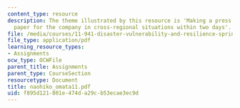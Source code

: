 ```yaml
---
content_type: resource
description: The theme illustrated by this resource is 'Making a press conference
  paper for the company in cross-regional situations within two days'.
file: /media/courses/11-941-disaster-vulnerability-and-resilience-spring-2005/f895d121801e474da29cb53ecae3ec9d_naohiko_omata11.pdf
file_type: application/pdf
learning_resource_types:
- Assignments
ocw_type: OCWFile
parent_title: Assignments
parent_type: CourseSection
resourcetype: Document
title: naohiko_omata11.pdf
uid: f895d121-801e-474d-a29c-b53ecae3ec9d
---
```

